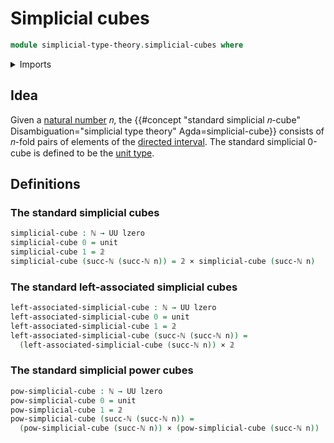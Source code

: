 # Simplicial cubes

```agda
module simplicial-type-theory.simplicial-cubes where
```

<details><summary>Imports</summary>

```agda
open import elementary-number-theory.natural-numbers

open import foundation.cartesian-product-types
open import foundation.contractible-types
open import foundation.dependent-pair-types
open import foundation.empty-types
open import foundation.identity-types
open import foundation.negated-equality
open import foundation.negation
open import foundation.propositions
open import foundation.sets
open import foundation.unit-type
open import foundation.universe-levels

open import simplicial-type-theory.directed-interval-type
```

</details>

## Idea

Given a [natural number](elementary-number-theory.natural-numbers.md) 𝑛, the
{{#concept "standard simplicial 𝑛-cube" Disambiguation="simplicial type theory" Agda=simplicial-cube}}
consists of 𝑛-fold pairs of elements of the
[directed interval](simplicial-type-theory.directed-interval-type.md). The
standard simplicial 0-cube is defined to be the
[unit type](foundation.unit-type.md).

## Definitions

### The standard simplicial cubes

```agda
simplicial-cube : ℕ → UU lzero
simplicial-cube 0 = unit
simplicial-cube 1 = 𝟚
simplicial-cube (succ-ℕ (succ-ℕ n)) = 𝟚 × simplicial-cube (succ-ℕ n)
```

### The standard left-associated simplicial cubes

```agda
left-associated-simplicial-cube : ℕ → UU lzero
left-associated-simplicial-cube 0 = unit
left-associated-simplicial-cube 1 = 𝟚
left-associated-simplicial-cube (succ-ℕ (succ-ℕ n)) =
  (left-associated-simplicial-cube (succ-ℕ n)) × 𝟚
```

### The standard simplicial power cubes

```agda
pow-simplicial-cube : ℕ → UU lzero
pow-simplicial-cube 0 = unit
pow-simplicial-cube 1 = 𝟚
pow-simplicial-cube (succ-ℕ (succ-ℕ n)) =
  (pow-simplicial-cube (succ-ℕ n)) × (pow-simplicial-cube (succ-ℕ n))
```
